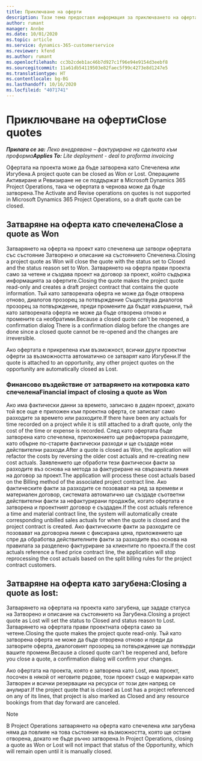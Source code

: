 ```yaml
---
title: Приключване на оферти
description: Тази тема предоставя информация за приключването на оферта в Project Operations.
author: rumant
manager: Annbe
ms.date: 10/01/2020
ms.topic: article
ms.service: dynamics-365-customerservice
ms.reviewer: kfend
ms.author: rumant
ms.openlocfilehash: cc3b2cdeb1ac46b7d927c1f96e94e9154d3eebf8
ms.sourcegitcommit: 11a61db54119503e82faec5f99c4273e8d1247e5
ms.translationtype: HT
ms.contentlocale: bg-BG
ms.lasthandoff: 10/16/2020
ms.locfileid: "4071741"
---
```

# <a name="close-quotes"></a><span data-ttu-id="dd970-103">Приключване на оферти</span><span class="sxs-lookup"><span data-stu-id="dd970-103">Close quotes</span></span> 

<span data-ttu-id="dd970-104">_**Прилага се за:** Леко внедряване – фактуриране на сделката към проформа_</span><span class="sxs-lookup"><span data-stu-id="dd970-104">_**Applies To:** Lite deployment - deal to proforma invoicing_</span></span>

<span data-ttu-id="dd970-105">Офертата на проекта може да бъде затворена като Спечелена или Изгубена.</span><span class="sxs-lookup"><span data-stu-id="dd970-105">A project quote can be closed as Won or Lost.</span></span> <span data-ttu-id="dd970-106">Операциите Активиране и Ревизиране не се поддържат в Microsoft Dynamics 365 Project Operations, така че офертата в чернова може да бъде затворена.</span><span class="sxs-lookup"><span data-stu-id="dd970-106">The Activate and Revise operations on quotes is not supported in Microsoft Dynamics 365 Project Operations, so a draft quote can be closed.</span></span>

## <a name="close-a-quote-as-won"></a><span data-ttu-id="dd970-107">Затваряне на оферта като спечелена</span><span class="sxs-lookup"><span data-stu-id="dd970-107">Close a quote as Won</span></span>

<span data-ttu-id="dd970-108">Затварянето на оферта на проект като спечелена ще затвори офертата със състояние Затворено и описание на състоянието Спечелена.</span><span class="sxs-lookup"><span data-stu-id="dd970-108">Closing a project quote as Won will close the quote with the status set to Closed and the status reason set to Won.</span></span> <span data-ttu-id="dd970-109">Затварянето на оферта прави проекта само за четене и създава проект на договор за проект, който съдържа информацията за офертите.</span><span class="sxs-lookup"><span data-stu-id="dd970-109">Closing the quote makes the project quote read-only and creates a draft project contract that contains the quote information.</span></span> <span data-ttu-id="dd970-110">Тъй като затворената оферта не може да бъде отворена отново, диалогов прозорец за потвърждение Съществува диалогов прозорец за потвърждение, преди промените да бъдат извършени, тъй като затворената оферта не може да бъде отворена отново и промените са необратими.</span><span class="sxs-lookup"><span data-stu-id="dd970-110">Because a closed quote can't be reopened, a confirmation dialog There is a confirmation dialog before the changes are done since a closed quote cannot be re-opened and the changes are irreversible.</span></span>

<span data-ttu-id="dd970-111">Ако офертата е прикрепена към възможност, всички други проектни оферти за възможността автоматично се затварят като Изгубени.</span><span class="sxs-lookup"><span data-stu-id="dd970-111">If the quote is attached to an opportunity, any other project quotes on the opportunity are automatically closed as Lost.</span></span>

### <a name="financial-impact-of-closing-a-quote-as-won"></a><span data-ttu-id="dd970-112">Финансово въздействие от затварянето на котировка като спечелена</span><span class="sxs-lookup"><span data-stu-id="dd970-112">Financial impact of closing a quote as Won</span></span>

<span data-ttu-id="dd970-113">Ако има фактически данни за времето, записано в даден проект, докато той все още е приложен към проектна оферта, се записват само разходите за времето или разходите.</span><span class="sxs-lookup"><span data-stu-id="dd970-113">If there have been any actuals for time recorded on a project while it is still attached to a draft quote, only the cost of the time or expense is recorded.</span></span> <span data-ttu-id="dd970-114">След като офертата бъде затворена като спечелена, приложението ще рефакторира разходите, като обърне по-старите фактически разходи и ще създаде нови действителни разходи.</span><span class="sxs-lookup"><span data-stu-id="dd970-114">After a quote is closed as Won, the application will refactor the costs by reversing the older cost actuals and re-creating new cost actuals.</span></span> <span data-ttu-id="dd970-115">Заявлението ще обработи тези фактически факти за разходите въз основа на метода за фактуриране на свързаната линия на договор за проект.</span><span class="sxs-lookup"><span data-stu-id="dd970-115">The application will process these cost actuals based on the Billing method of the associated project contract line.</span></span> <span data-ttu-id="dd970-116">Ако фактическите факти за разходите се позовават на ред за времеви и материален договор, системата автоматично ще създаде съответни действителни факти за нефактурирани продажби, когато офертата е затворена и проектният договор е създаден.</span><span class="sxs-lookup"><span data-stu-id="dd970-116">If the cost actuals reference a time and material contract line, the system will automatically create corresponding unbilled sales actuals for when the quote is closed and the project contract is created.</span></span> <span data-ttu-id="dd970-117">Ако фактическите факти за разходите се позовават на договорна линия с фиксирана цена, приложението ще спре да обработва действителните факти за разходите въз основа на правилата за разделено фактуриране за клиентите по проекта.</span><span class="sxs-lookup"><span data-stu-id="dd970-117">If the cost actuals reference a fixed price contract line, the application will stop reprocessing the cost actuals based on the split billing rules for the project contract customers.</span></span>

## <a name="closing-a-quote-as-lost"></a><span data-ttu-id="dd970-118">Затваряне на оферта като загубена:</span><span class="sxs-lookup"><span data-stu-id="dd970-118">Closing a quote as lost:</span></span>

<span data-ttu-id="dd970-119">Затварянето на офертата на проекта като загубена, ще зададе статуса на Затворено и описание на състоянието на Загубена.</span><span class="sxs-lookup"><span data-stu-id="dd970-119">Closing a project quote as Lost will set the status to Closed and status reason to Lost.</span></span> <span data-ttu-id="dd970-120">Затварянето на офертата прави проектната оферта само за четене.</span><span class="sxs-lookup"><span data-stu-id="dd970-120">Closing the quote makes the project quote read-only.</span></span> <span data-ttu-id="dd970-121">Тъй като затворена оферта не може да бъде отворена отново и преди да затворите оферта, диалоговият прозорец за потвърждение ще потвърди вашите промени.</span><span class="sxs-lookup"><span data-stu-id="dd970-121">Because a closed quote can't be reopened and, before you close a quote, a confirmation dialog will confirm your changes.</span></span>

<span data-ttu-id="dd970-122">Ако офертата на проекта, която е затворена като Lost, има проект, посочен в някой от неговите редове, този проект също е маркиран като Затворен и всички резервации на ресурси от този ден напред се анулират.</span><span class="sxs-lookup"><span data-stu-id="dd970-122">If the project quote that is closed as Lost has a project referenced on any of its lines, that project is also marked as Closed and any resource bookings from that day forward are canceled.</span></span>

> [!NOTE]
> <span data-ttu-id="dd970-123">В Project Operations затварянето на оферта като спечелена или загубена няма да повлияе на това състояние на възможността, която ще остане отворена, докато не бъде ръчно затворена.</span><span class="sxs-lookup"><span data-stu-id="dd970-123">In Project Operations, closing a quote as Won or Lost will not impact that status of the Opportunity, which will remain open until it is manually closed.</span></span>
